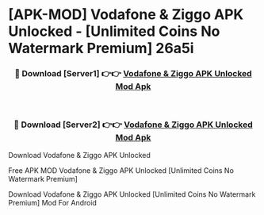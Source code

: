 # [APK-MOD] Vodafone & Ziggo APK Unlocked - [Unlimited Coins No Watermark Premium] 26a5i



<div align="center">
<h3>🔴 Download [Server1] 👉👉 <a href="https://momento.my/?title=Vodafone_&_Ziggo_APK_Unlocked">Vodafone & Ziggo APK Unlocked Mod Apk</a></h3><br>

<h3>🔴 Download [Server2] 👉👉 <a href="https://momento.my/?title=Vodafone_&_Ziggo_APK_Unlocked">Vodafone & Ziggo APK Unlocked Mod Apk</a></h3>
</div>



Download Vodafone & Ziggo APK Unlocked 

Free APK MOD Vodafone & Ziggo APK Unlocked [Unlimited Coins No Watermark Premium]

Download Vodafone & Ziggo APK Unlocked [Unlimited Coins No Watermark Premium] Mod For Android
